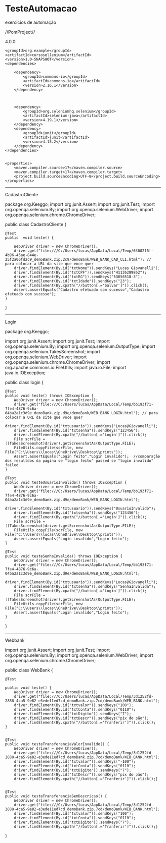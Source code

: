 # TesteAutomacao
 exercicios de automação
 
//PomProject//

<?xml version="1.0" encoding="UTF-8"?>
<project xmlns="http://maven.apache.org/POM/4.0.0"
xmlns:xsi="http://www.w3.org/2001/XMLSchema-instance"
xsi:schemaLocation="http://maven.apache.org/POM/4.0.0 http://maven.apache.org/xsd/maven-4.0.0.xsd">
<modelVersion>4.0.0</modelVersion>

    <groupId>org.example</groupId>
    <artifactId>cursosellenium</artifactId>
    <version>1.0-SNAPSHOT</version>
    <dependencies>

        <dependency>
            <groupId>commons-io</groupId>
            <artifactId>commons-io</artifactId>
            <version>2.16.1</version>
        </dependency>



        <dependency>
            <groupId>org.seleniumhq.selenium</groupId>
            <artifactId>selenium-java</artifactId>
            <version>4.19.1</version>
        </dependency>
        <dependency>
            <groupId>junit</groupId>
            <artifactId>junit</artifactId>
            <version>4.13.2</version>
        </dependency>
    </dependencies>


    <properties>
        <maven.compiler.source>17</maven.compiler.source>
        <maven.compiler.target>17</maven.compiler.target>
        <project.build.sourceEncoding>UTF-8</project.build.sourceEncoding>
    </properties>

</project>

-------------------------------------------------------------------------------
CadastroCliente

package org.Keeggo;
import org.junit.Assert;
import org.junit.Test;
import org.openqa.selenium.By;
import org.openqa.selenium.WebDriver;
import org.openqa.selenium.chrome.ChromeDriver;



public class CadastroCliente {


    @Test
    public  void teste() {

        WebDriver driver = new ChromeDriver();
        driver.get("file:///C:/Users/lucas/AppData/Local/Temp/6360215f-4b96-45ae-844e-25f2a06fd2c9_demoBank.zip.2c9/demoBank/WEB_BANK_CAD_CLI.html"); // para colocar a URL da site que voce quer
        driver.findElement(By.id("txtNome")).sendKeys("Lucas Giovanelli");
        driver.findElement(By.id("txtCPF")).sendKeys("41136289862");
        driver.findElement(By.id("txtRG")).sendKeys("53056518-3");
        driver.findElement(By.id("txtIdade")).sendKeys("23");
        driver.findElement(By.xpath("//button[.='Salvar']")).click();
        Assert.assertEquals("Cadastro efetuado com sucesso","Cadastro efetuado com sucesso");
    }

}



-------------------------------------------------------------------------------

Login

package org.Keeggo;

import org.junit.Assert;
import org.junit.Test;
import org.openqa.selenium.By;
import org.openqa.selenium.OutputType;
import org.openqa.selenium.TakesScreenshot;
import org.openqa.selenium.WebDriver;
import org.openqa.selenium.chrome.ChromeDriver;
import org.apache.commons.io.FileUtils;
import java.io.File;
import java.io.IOException;

public class login {

    @Test
    public void teste() throws IOException {
        WebDriver driver = new ChromeDriver();
        driver.get("file:///C:/Users/lucas/AppData/Local/Temp/bb193f71-7fe4-4876-9c6a-04ba2a1c3d9e_demoBank.zip.d9e/demoBank/WEB_BANK_LOGIN.html"); // para colocar a URL da site que voce quer
        driver.findElement(By.id("txtusuario")).sendKeys("Lucas@Giovanelli");
        driver.findElement(By.id("txtsenha")).sendKeys("123456");
        driver.findElement(By.xpath("//button[.='Login']")).click();
        File scrFile = ((TakesScreenshot)driver).getScreenshotAs(OutputType.FILE);
        FileUtils.copyFile(scrFile, new File("C:\\Users\\lucas\\OneDrive\\Desktop\\prints"));
        Assert.assertEquals("Login feito","Login invalido");  //comparação dos resultdos da pagina se "login feito" passed se "login invalido" failed
    }

    @Test
    public void testeUsuarioInvalido() throws IOException {
        WebDriver driver = new ChromeDriver();
        driver.get("file:///C:/Users/lucas/AppData/Local/Temp/bb193f71-7fe4-4876-9c6a-04ba2a1c3d9e_demoBank.zip.d9e/demoBank/WEB_BANK_LOGIN.html");
        driver.findElement(By.id("txtusuario")).sendKeys("UsuarioInvalido");
        driver.findElement(By.id("txtsenha")).sendKeys("123456");
        driver.findElement(By.xpath("//button[.='Login']")).click();
        File scrFile = ((TakesScreenshot)driver).getScreenshotAs(OutputType.FILE);
        FileUtils.copyFile(scrFile, new File("C:\\Users\\lucas\\OneDrive\\Desktop\\prints"));
        Assert.assertEquals("Login invalido","Login feito");
    }

    @Test
    public void testeSenhaInvalida() throws IOException {
        WebDriver driver = new ChromeDriver();
        driver.get("file:///C:/Users/lucas/AppData/Local/Temp/bb193f71-7fe4-4876-9c6a-04ba2a1c3d9e_demoBank.zip.d9e/demoBank/WEB_BANK_LOGIN.html");
        driver.findElement(By.id("txtusuario")).sendKeys("Lucas@Giovanelli");
        driver.findElement(By.id("txtsenha")).sendKeys("SenhaInvalida");
        driver.findElement(By.xpath("//button[.='Login']")).click();
        File scrFile = ((TakesScreenshot)driver).getScreenshotAs(OutputType.FILE);
        FileUtils.copyFile(scrFile, new File("C:\\Users\\lucas\\OneDrive\\Desktop\\prints"));
        Assert.assertEquals("Login invalido","Login feito");
    }

}


---------------------------------------------------------------------------------------------
Webbank

import org.junit.Assert;
import org.junit.Test;
import org.openqa.selenium.By;
import org.openqa.selenium.WebDriver;
import org.openqa.selenium.chrome.ChromeDriver;

public class WebBank {

    @Test

    public void teste() {
        WebDriver driver = new ChromeDriver();
        driver.get("file:///C:/Users/lucas/AppData/Local/Temp/3d1252fd-2888-4ca5-9e82-e3ede11ed7cd_demoBank.zip.7cd/demoBank/WEB_BANK.html");
        driver.findElement(By.id("txtvalor")).sendKeys("100");
        driver.findElement(By.id("txtConta")).sendKeys("0110");
        driver.findElement(By.id("txtDigito")).sendKeys("7");
        driver.findElement(By.id("txtDescr")).sendKeys("pix do pão");
        driver.findElement(By.xpath("//button[.='Tranferir']")).click();
    }


    @Test
    public void testeTransferenciaValorInvalido() {
        WebDriver driver = new ChromeDriver();
        driver.get("file:///C:/Users/lucas/AppData/Local/Temp/3d1252fd-2888-4ca5-9e82-e3ede11ed7cd_demoBank.zip.7cd/demoBank/WEB_BANK.html");
        driver.findElement(By.id("txtvalor")).sendKeys("-100");
        driver.findElement(By.id("txtConta")).sendKeys("0110");
        driver.findElement(By.id("txtDigito")).sendKeys("7");
        driver.findElement(By.id("txtDescr")).sendKeys("pix do pão");
        driver.findElement(By.xpath("//button[.='Tranferir']")).click();}


    @Test
    public void testeTransferenciaSemDescricao() {
        WebDriver driver = new ChromeDriver();
        driver.get("file:///C:/Users/lucas/AppData/Local/Temp/3d1252fd-2888-4ca5-9e82-e3ede11ed7cd_demoBank.zip.7cd/demoBank/WEB_BANK.html");
        driver.findElement(By.id("txtvalor")).sendKeys("100");
        driver.findElement(By.id("txtConta")).sendKeys("0110");
        driver.findElement(By.id("txtDigito")).sendKeys("7");
        driver.findElement(By.xpath("//button[.='Tranferir']")).click();}





}

